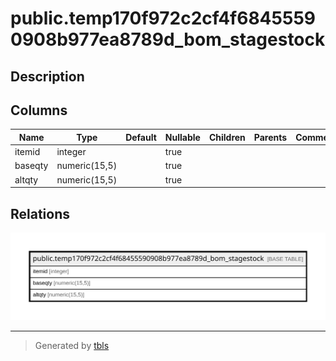 # public.temp170f972c2cf4f68455590908b977ea8789d_bom_stagestock

## Description

## Columns

| Name | Type | Default | Nullable | Children | Parents | Comment |
| ---- | ---- | ------- | -------- | -------- | ------- | ------- |
| itemid | integer |  | true |  |  |  |
| baseqty | numeric(15,5) |  | true |  |  |  |
| altqty | numeric(15,5) |  | true |  |  |  |

## Relations

![er](public.temp170f972c2cf4f68455590908b977ea8789d_bom_stagestock.svg)

---

> Generated by [tbls](https://github.com/k1LoW/tbls)
